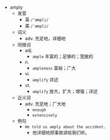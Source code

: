 - amply
  - 发音
    - 英 `/'æmpli/`
    - 美 `/'æmpli/`
  - 词义
    - adv. 充足地，详细地
  - 同根词
    - adj.
      - `ample` 丰富的；足够的；宽敞的
    - n.
      - `ampleness` 富裕；广大
    - vi.
      - `amplify` 详述
    - vt.
      - `amplify` 放大，扩大；增强；详述
  - 近义词
    - adv. 充足地；广大地
      - `enough`
      - `extensively`
  - 例句
    - `He told us amply about the accident.`
      - 他详细地把事故讲给我们听。

